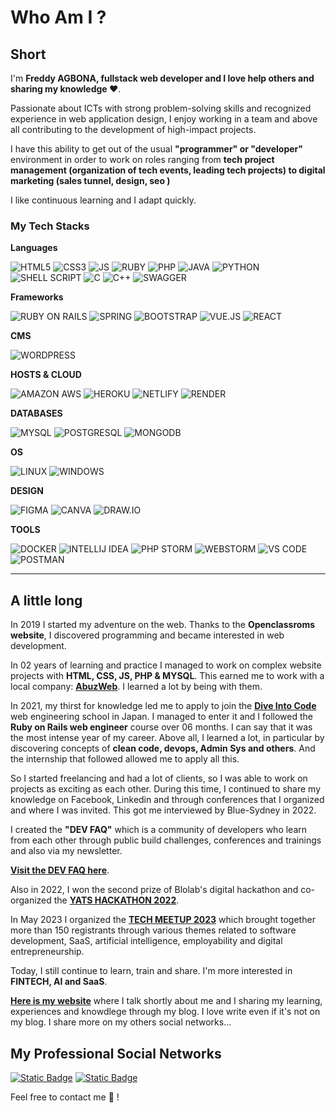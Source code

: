 # Who Am I ?

## Short

I'm **Freddy AGBONA, fullstack web developer and I love help others and sharing my knowledge ❤️**.

Passionate about ICTs with strong problem-solving skills and recognized experience in web application design, I enjoy working in a team and above all contributing to the development of high-impact projects.

I have this ability to get out of the usual **"programmer" or "developer"** environment in order to work on roles ranging from **tech project management (organization of tech events, leading tech projects) to digital marketing (sales tunnel, design, seo )**

I like continuous learning and I adapt quickly.

### My Tech Stacks

**Languages**

![HTML5](https://img.shields.io/badge/HTML5-%23fff?style=for-the-badge&logo=html5&logoColor=%23fff&color=%23E34F26)
![CSS3](https://img.shields.io/badge/CSS3-%231572B6?style=for-the-badge&logo=css3)
![JS](https://img.shields.io/badge/JS-%23F7DF1E?style=for-the-badge&logo=javascript&logoColor=white)
![RUBY](https://img.shields.io/badge/RUBY-%23CC342D?style=for-the-badge&logo=ruby&logoColor=%23fff)
![PHP](https://img.shields.io/badge/PHP-%23777BB4?style=for-the-badge&logo=php&logoColor=%23fff)
![JAVA](https://img.shields.io/badge/JAVA-blue?style=for-the-badge&logoColor=%23fff)
![PYTHON](https://img.shields.io/badge/PYTHON-%233776AB?style=for-the-badge&logo=python&logoColor=%23fff)
![SHELL SCRIPT](https://img.shields.io/badge/SHELL_SCRIPT-%23000?style=for-the-badge&logo=gnubash&logoColor=%23fff)
![C](https://img.shields.io/badge/C-%23A8B9CC?style=for-the-badge&logo=c&logoColor=%23fff)
![C++](https://img.shields.io/badge/C%2B%2B-%2300599C?style=for-the-badge&logo=c%2B%2B&logoColor=%23fff)
![SWAGGER](https://img.shields.io/badge/SWAGGER-%2385EA2D?style=for-the-badge&logo=swagger&logoColor=%23fff)

**Frameworks**

![RUBY ON RAILS](https://img.shields.io/badge/RAILS-%23CC0000?style=for-the-badge&logo=rubyonrails&logoColor=%23fff)
![SPRING](https://img.shields.io/badge/SPRING-%236DB33F?style=for-the-badge&logo=spring&logoColor=%23fff)
![BOOTSTRAP](https://img.shields.io/badge/BOOTSTRAP-%237952B3?style=for-the-badge&logo=bootstrap&logoColor=%23fff)
![VUE.JS](https://img.shields.io/badge/VUE_JS-%234FC08D?style=for-the-badge&logo=vuedotjs&logoColor=%23fff)
![REACT](https://img.shields.io/badge/REACT-%2361DAFB?style=for-the-badge&logo=react&logoColor=%23fff)

**CMS**

![WORDPRESS](https://img.shields.io/badge/WORDPRESS-%2321759B?style=for-the-badge&logo=wordpress&logoColor=%23fff)

**HOSTS & CLOUD**

![AMAZON AWS](https://img.shields.io/badge/AWS-%23232F3E?style=for-the-badge&logo=amazonaws&logoColor=%23fff)
![HEROKU](https://img.shields.io/badge/HEROKU-%23430098?style=for-the-badge&logo=heroku&logoColor=%23fff)
![NETLIFY](https://img.shields.io/badge/NETLIFY-%2300C7B7?style=for-the-badge&logo=netlify&logoColor=%23fff)
![RENDER](https://img.shields.io/badge/RENDER-%2346E3B7?style=for-the-badge&logo=render&logoColor=%23fff)

**DATABASES**

![MYSQL](https://img.shields.io/badge/MYSQL-%234479A1?style=for-the-badge&logo=mysql&logoColor=%23fff)
![POSTGRESQL](https://img.shields.io/badge/POSTGRESQL-%234169E1?style=for-the-badge&logo=postgresql&logoColor=%23fff)
![MONGODB](https://img.shields.io/badge/MONGODB-%2347A248?style=for-the-badge&logo=mongodb&logoColor=%23fff)

**OS**

![LINUX](https://img.shields.io/badge/LINUX-%23FCC624?style=for-the-badge&logo=linux&logoColor=%23fff)
![WINDOWS](https://img.shields.io/badge/WINDOWS-%230078D4?style=for-the-badge&logo=windows&logoColor=%23fff)

**DESIGN**

![FIGMA](https://img.shields.io/badge/FIGMA-%23F24E1E?style=for-the-badge&logo=figma&logoColor=%23fff)
![CANVA](https://img.shields.io/badge/CANVA-%2300C4CC?style=for-the-badge&logo=canva&logoColor=%23fff)
![DRAW.IO](https://img.shields.io/badge/DRAW.IO-%23F08705?style=for-the-badge&logo=diagramsdotnet&logoColor=%23fff)

**TOOLS**

![DOCKER](https://img.shields.io/badge/DOCKER-%232496ED?style=for-the-badge&logo=docker&logoColor=%23fff)
![INTELLIJ IDEA](https://img.shields.io/badge/INTELLIJ_IDEA-%23000000?style=for-the-badge&logo=intellijidea&logoColor=%23fff)
![PHP STORM](https://img.shields.io/badge/PHP_STORM-%23000000?style=for-the-badge&logo=phpstorm&logoColor=%23fff)
![WEBSTORM](https://img.shields.io/badge/WEBSTORM-%23000000?style=for-the-badge&logo=webstorm&logoColor=%23fff)
![VS CODE](https://img.shields.io/badge/VS_CODE-%23007ACC?style=for-the-badge&logo=visualstudiocode&logoColor=%23fff)
![POSTMAN](https://img.shields.io/badge/POSTMAN-%23FF6C37?style=for-the-badge&logo=postman&logoColor=%23fff)

___

## A little long

In 2019 I started my adventure on the web. Thanks to the **Openclassroms website**, I discovered programming and became interested in web development.

In 02 years of learning and practice I managed to work on complex website projects with **HTML, CSS, JS, PHP & MYSQL**. This earned me to work with a local company: **[AbuzWeb](https://abuzweb.com)**. I learned a lot by being with them.

In 2021, my thirst for knowledge led me to apply to join the **[Dive Into Code](https://diveintocode.jp/)** web engineering school in Japan. I managed to enter it and I followed the **Ruby on Rails web engineer** course over 06 months. I can say that it was the most intense year of my career. Above all, I learned a lot, in particular by discovering concepts of **clean code, devops, Admin Sys and others**. And the internship that followed allowed me to apply all this.

So I started freelancing and had a lot of clients, so I was able to work on projects as exciting as each other. During this time, I continued to share my knowledge on Facebook, Linkedin and through conferences that I organized and where I was invited. This got me interviewed by Blue-Sydney in 2022.

I created the **"DEV FAQ"** which is a community of developers who learn from each other through public build challenges, conferences and trainings and also via my newsletter.

**[Visit the DEV FAQ here](https://kloo.me/faqdudev)**.

Also in 2022, I won the second prize of Blolab's digital hackathon and co-organized the **[YATS HACKATHON 2022](https://lechasseurinfos.net/yats-hackathon-2022-katre-remporte-premier-prix/)**.

In May 2023 I organized the **[TECH MEETUP 2023](https://www.linkedin.com/posts/fredthedev_faqdudev-fredthedev-techmeetup2023-activity-7066353004181905408-7yb4?utm_source=share&utm_medium=member_desktop)** which brought together more than 150 registrants through various themes related to software development, SaaS, artificial intelligence, employability and digital entrepreneurship.

Today, I still continue to learn, train and share. I'm more interested in **FINTECH, AI and SaaS**.




**[Here is my website](https://fredthedev.com)** where I talk shortly about me and I sharing my learning, experiences and knowdlege through my blog. I love write even if it's not on my blog. I share more on my others social networks...

## My Professional Social Networks

<a href="https://www.facebook.com/freddy.agbona.3" target="_blank"><img alt="Static Badge" src="https://img.shields.io/badge/FACEBOOK-%231877F2?style=for-the-badge&logo=facebook&logoColor=%23fff"></a>
<a href="https://www.linkedin.com/in/fredthedev/" target="_blank"><img alt="Static Badge" src="https://img.shields.io/badge/LINKEDIN-%230A66C2?style=for-the-badge&logo=linkedin&logoColor=%23fff">
</a>


Feel free to contact me 💌 !
